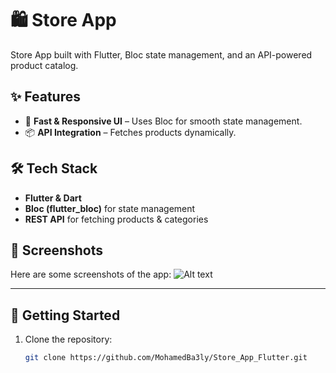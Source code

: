 # 🛍️ Store App

Store App built with Flutter, Bloc state management, and an API-powered product catalog.

## ✨ Features
- 🚀 **Fast & Responsive UI** – Uses Bloc for smooth state management.
- 📦 **API Integration** – Fetches products dynamically.

## 🛠️ Tech Stack
- **Flutter & Dart**
- **Bloc (flutter_bloc)** for state management
- **REST API** for fetching products & categories

## 📸 Screenshots
Here are some screenshots of the app:
![Alt text](screenshots/Screenshot_20250302_065542.png "Optional Title")

---

## 🚀 Getting Started
1. Clone the repository:
   ```sh
   git clone https://github.com/MohamedBa3ly/Store_App_Flutter.git


